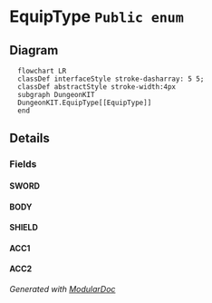# EquipType `Public enum`

## Diagram
```mermaid
  flowchart LR
  classDef interfaceStyle stroke-dasharray: 5 5;
  classDef abstractStyle stroke-width:4px
  subgraph DungeonKIT
  DungeonKIT.EquipType[[EquipType]]
  end
```

## Details
### Fields
#### SWORD


#### BODY


#### SHIELD


#### ACC1


#### ACC2


*Generated with* [*ModularDoc*](https://github.com/hailstorm75/ModularDoc)
